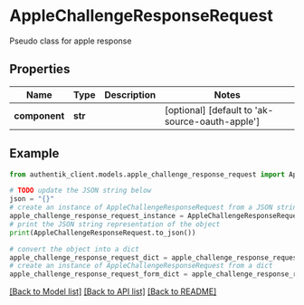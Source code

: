 # AppleChallengeResponseRequest

Pseudo class for apple response

## Properties

Name | Type | Description | Notes
------------ | ------------- | ------------- | -------------
**component** | **str** |  | [optional] [default to 'ak-source-oauth-apple']

## Example

```python
from authentik_client.models.apple_challenge_response_request import AppleChallengeResponseRequest

# TODO update the JSON string below
json = "{}"
# create an instance of AppleChallengeResponseRequest from a JSON string
apple_challenge_response_request_instance = AppleChallengeResponseRequest.from_json(json)
# print the JSON string representation of the object
print(AppleChallengeResponseRequest.to_json())

# convert the object into a dict
apple_challenge_response_request_dict = apple_challenge_response_request_instance.to_dict()
# create an instance of AppleChallengeResponseRequest from a dict
apple_challenge_response_request_form_dict = apple_challenge_response_request.from_dict(apple_challenge_response_request_dict)
```
[[Back to Model list]](../README.md#documentation-for-models) [[Back to API list]](../README.md#documentation-for-api-endpoints) [[Back to README]](../README.md)


